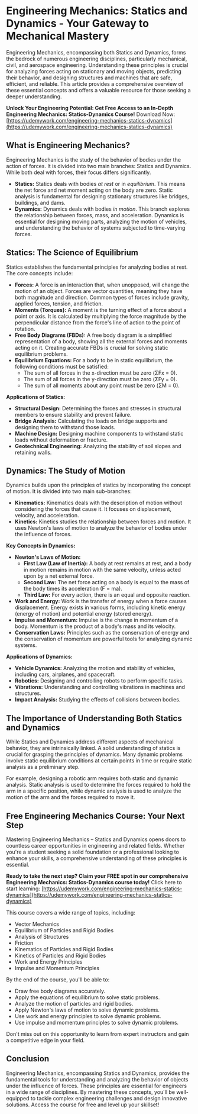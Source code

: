# Engineering Mechanics: Statics and Dynamics - Your Gateway to Mechanical Mastery

Engineering Mechanics, encompassing both Statics and Dynamics, forms the bedrock of numerous engineering disciplines, particularly mechanical, civil, and aerospace engineering. Understanding these principles is crucial for analyzing forces acting on stationary and moving objects, predicting their behavior, and designing structures and machines that are safe, efficient, and reliable. This article provides a comprehensive overview of these essential concepts and offers a valuable resource for those seeking a deeper understanding.

**Unlock Your Engineering Potential: Get Free Access to an In-Depth Engineering Mechanics: Statics-Dynamics Course!** Download Now: [https://udemywork.com/engineering-mechanics-statics-dynamics](https://udemywork.com/engineering-mechanics-statics-dynamics)

## What is Engineering Mechanics?

Engineering Mechanics is the study of the behavior of bodies under the action of forces. It is divided into two main branches: Statics and Dynamics. While both deal with forces, their focus differs significantly.

*   **Statics:** Statics deals with bodies *at rest* or in *equilibrium*. This means the net force and net moment acting on the body are zero. Static analysis is fundamental for designing stationary structures like bridges, buildings, and dams.
*   **Dynamics:** Dynamics deals with bodies *in motion*. This branch explores the relationship between forces, mass, and acceleration. Dynamics is essential for designing moving parts, analyzing the motion of vehicles, and understanding the behavior of systems subjected to time-varying forces.

## Statics: The Science of Equilibrium

Statics establishes the fundamental principles for analyzing bodies at rest. The core concepts include:

*   **Forces:** A force is an interaction that, when unopposed, will change the motion of an object. Forces are vector quantities, meaning they have both magnitude and direction. Common types of forces include gravity, applied forces, tension, and friction.
*   **Moments (Torques):** A moment is the turning effect of a force about a point or axis. It is calculated by multiplying the force magnitude by the perpendicular distance from the force's line of action to the point of rotation.
*   **Free Body Diagrams (FBDs):** A free body diagram is a simplified representation of a body, showing all the external forces and moments acting on it. Creating accurate FBDs is crucial for solving static equilibrium problems.
*   **Equilibrium Equations:** For a body to be in static equilibrium, the following conditions must be satisfied:
    *   The sum of all forces in the x-direction must be zero (ΣFx = 0).
    *   The sum of all forces in the y-direction must be zero (ΣFy = 0).
    *   The sum of all moments about any point must be zero (ΣM = 0).

**Applications of Statics:**

*   **Structural Design:** Determining the forces and stresses in structural members to ensure stability and prevent failure.
*   **Bridge Analysis:** Calculating the loads on bridge supports and designing them to withstand those loads.
*   **Machine Design:** Designing machine components to withstand static loads without deformation or fracture.
*   **Geotechnical Engineering:** Analyzing the stability of soil slopes and retaining walls.

## Dynamics: The Study of Motion

Dynamics builds upon the principles of statics by incorporating the concept of motion. It is divided into two main sub-branches:

*   **Kinematics:** Kinematics deals with the description of motion without considering the forces that cause it. It focuses on displacement, velocity, and acceleration.
*   **Kinetics:** Kinetics studies the relationship between forces and motion. It uses Newton's laws of motion to analyze the behavior of bodies under the influence of forces.

**Key Concepts in Dynamics:**

*   **Newton's Laws of Motion:**
    *   **First Law (Law of Inertia):** A body at rest remains at rest, and a body in motion remains in motion with the same velocity, unless acted upon by a net external force.
    *   **Second Law:** The net force acting on a body is equal to the mass of the body times its acceleration (F = ma).
    *   **Third Law:** For every action, there is an equal and opposite reaction.
*   **Work and Energy:** Work is the transfer of energy when a force causes displacement. Energy exists in various forms, including kinetic energy (energy of motion) and potential energy (stored energy).
*   **Impulse and Momentum:** Impulse is the change in momentum of a body. Momentum is the product of a body's mass and its velocity.
*   **Conservation Laws:** Principles such as the conservation of energy and the conservation of momentum are powerful tools for analyzing dynamic systems.

**Applications of Dynamics:**

*   **Vehicle Dynamics:** Analyzing the motion and stability of vehicles, including cars, airplanes, and spacecraft.
*   **Robotics:** Designing and controlling robots to perform specific tasks.
*   **Vibrations:** Understanding and controlling vibrations in machines and structures.
*   **Impact Analysis:** Studying the effects of collisions between bodies.

## The Importance of Understanding Both Statics and Dynamics

While Statics and Dynamics address different aspects of mechanical behavior, they are intrinsically linked. A solid understanding of statics is crucial for grasping the principles of dynamics. Many dynamic problems involve static equilibrium conditions at certain points in time or require static analysis as a preliminary step.

For example, designing a robotic arm requires both static and dynamic analysis. Static analysis is used to determine the forces required to hold the arm in a specific position, while dynamic analysis is used to analyze the motion of the arm and the forces required to move it.

## Free Engineering Mechanics Course: Your Next Step

Mastering Engineering Mechanics – Statics and Dynamics opens doors to countless career opportunities in engineering and related fields. Whether you're a student seeking a solid foundation or a professional looking to enhance your skills, a comprehensive understanding of these principles is essential.

**Ready to take the next step? Claim your FREE spot in our comprehensive Engineering Mechanics: Statics-Dynamics course today!** Click here to start learning: [https://udemywork.com/engineering-mechanics-statics-dynamics](https://udemywork.com/engineering-mechanics-statics-dynamics)

This course covers a wide range of topics, including:

*   Vector Mechanics
*   Equilibrium of Particles and Rigid Bodies
*   Analysis of Structures
*   Friction
*   Kinematics of Particles and Rigid Bodies
*   Kinetics of Particles and Rigid Bodies
*   Work and Energy Principles
*   Impulse and Momentum Principles

By the end of the course, you'll be able to:

*   Draw free body diagrams accurately.
*   Apply the equations of equilibrium to solve static problems.
*   Analyze the motion of particles and rigid bodies.
*   Apply Newton's laws of motion to solve dynamic problems.
*   Use work and energy principles to solve dynamic problems.
*   Use impulse and momentum principles to solve dynamic problems.

Don't miss out on this opportunity to learn from expert instructors and gain a competitive edge in your field.

## Conclusion

Engineering Mechanics, encompassing Statics and Dynamics, provides the fundamental tools for understanding and analyzing the behavior of objects under the influence of forces. These principles are essential for engineers in a wide range of disciplines. By mastering these concepts, you'll be well-equipped to tackle complex engineering challenges and design innovative solutions. Access the course for free and level up your skillset!
